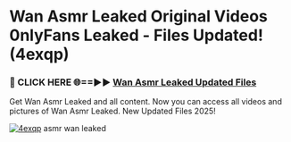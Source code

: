 # Wan Asmr Leaked Original Videos 0nlyFans Leaked - Files Updated! (4exqp)

<h3>🔴 CLICK HERE 🌐==►► <a href="https://tinyurl.com/3hn5wdd3" rel="nofollow">Wan Asmr Leaked Updated Files</a></h3>

Get Wan Asmr Leaked and all content. Now you can access all videos and pictures of Wan Asmr Leaked. New Updated Files 2025!

[![4exqp](https://i.imgur.com/4HnBqBT.gif)](https://tinyurl.com/3hn5wdd3)
asmr wan leaked
